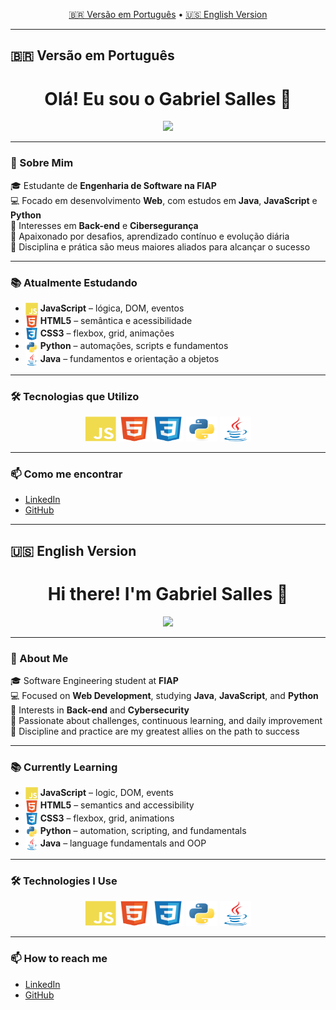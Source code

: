 <p align="center">
  <a href="#pt-br">🇧🇷 Versão em Português</a> •
  <a href="#en">🇺🇸 English Version</a>
</p>

---

## 🇧🇷 Versão em Português <a name="pt-br"></a>

<h1 align="center">Olá! Eu sou o Gabriel Salles 👋</h1>

<div align="center">
  <a href="https://github.com/gabrielrsalles">
    <img height="180px" src="https://github-readme-stats.vercel.app/api/top-langs/?username=gabrielrsalles&layout=compact&langs_count=7&theme=chartreuse-dark"/>
  </a>
</div>

---

### 🙋 Sobre Mim

🎓 Estudante de **Engenharia de Software na FIAP**  
💻 Focado em desenvolvimento **Web**, com estudos em **Java**, **JavaScript** e **Python**  
🔐 Interesses em **Back-end** e **Cibersegurança**  
🚀 Apaixonado por desafios, aprendizado contínuo e evolução diária  
📌 Disciplina e prática são meus maiores aliados para alcançar o sucesso  

---

### 📚 Atualmente Estudando

- <img align="center" alt="JavaScript" height="20" width="20" src="https://raw.githubusercontent.com/devicons/devicon/master/icons/javascript/javascript-plain.svg"> **JavaScript** – lógica, DOM, eventos  
- <img align="center" alt="HTML5" height="20" width="20" src="https://raw.githubusercontent.com/devicons/devicon/master/icons/html5/html5-original.svg"> **HTML5** – semântica e acessibilidade  
- <img align="center" alt="CSS3" height="20" width="20" src="https://raw.githubusercontent.com/devicons/devicon/master/icons/css3/css3-original.svg"> **CSS3** – flexbox, grid, animações  
- <img align="center" alt="Python" height="20" width="20" src="https://raw.githubusercontent.com/devicons/devicon/master/icons/python/python-original.svg"> **Python** – automações, scripts e fundamentos  
- <img align="center" alt="Java" height="20" width="20" src="https://raw.githubusercontent.com/devicons/devicon/master/icons/java/java-original.svg"> **Java** – fundamentos e orientação a objetos  

---

### 🛠️ Tecnologias que Utilizo

<div align="center">
  <img alt="JavaScript" height="40" width="50" src="https://raw.githubusercontent.com/devicons/devicon/master/icons/javascript/javascript-plain.svg">
  <img alt="HTML5" height="40" width="50" src="https://raw.githubusercontent.com/devicons/devicon/master/icons/html5/html5-original.svg">
  <img alt="CSS3" height="40" width="50" src="https://raw.githubusercontent.com/devicons/devicon/master/icons/css3/css3-original.svg">
  <img alt="Python" height="40" width="50" src="https://raw.githubusercontent.com/devicons/devicon/master/icons/python/python-original.svg">
  <img alt="Java" height="40" width="50" src="https://raw.githubusercontent.com/devicons/devicon/master/icons/java/java-original.svg">
</div>

---

### 📫 Como me encontrar

- [LinkedIn](https://www.linkedin.com/in/gabrielrsalles)
- [GitHub](https://github.com/gabrielrsalles)

---

## 🇺🇸 English Version <a name="en"></a>

<h1 align="center">Hi there! I'm Gabriel Salles 👋</h1>

<div align="center">
  <a href="https://github.com/gabrielrsalles">
    <img height="180px" src="https://github-readme-stats.vercel.app/api/top-langs/?username=gabrielrsalles&layout=compact&langs_count=7&theme=chartreuse-dark"/>
  </a>
</div>

---

### 🙋 About Me

🎓 Software Engineering student at **FIAP**  
💻 Focused on **Web Development**, studying **Java**, **JavaScript**, and **Python**  
🔐 Interests in **Back-end** and **Cybersecurity**  
🚀 Passionate about challenges, continuous learning, and daily improvement  
📌 Discipline and practice are my greatest allies on the path to success  

---

### 📚 Currently Learning

- <img align="center" alt="JavaScript" height="20" width="20" src="https://raw.githubusercontent.com/devicons/devicon/master/icons/javascript/javascript-plain.svg"> **JavaScript** – logic, DOM, events  
- <img align="center" alt="HTML5" height="20" width="20" src="https://raw.githubusercontent.com/devicons/devicon/master/icons/html5/html5-original.svg"> **HTML5** – semantics and accessibility  
- <img align="center" alt="CSS3" height="20" width="20" src="https://raw.githubusercontent.com/devicons/devicon/master/icons/css3/css3-original.svg"> **CSS3** – flexbox, grid, animations  
- <img align="center" alt="Python" height="20" width="20" src="https://raw.githubusercontent.com/devicons/devicon/master/icons/python/python-original.svg"> **Python** – automation, scripting, and fundamentals  
- <img align="center" alt="Java" height="20" width="20" src="https://raw.githubusercontent.com/devicons/devicon/master/icons/java/java-original.svg"> **Java** – language fundamentals and OOP  

---

### 🛠️ Technologies I Use

<div align="center">
  <img alt="JavaScript" height="40" width="50" src="https://raw.githubusercontent.com/devicons/devicon/master/icons/javascript/javascript-plain.svg">
  <img alt="HTML5" height="40" width="50" src="https://raw.githubusercontent.com/devicons/devicon/master/icons/html5/html5-original.svg">
  <img alt="CSS3" height="40" width="50" src="https://raw.githubusercontent.com/devicons/devicon/master/icons/css3/css3-original.svg">
  <img alt="Python" height="40" width="50" src="https://raw.githubusercontent.com/devicons/devicon/master/icons/python/python-original.svg">
  <img alt="Java" height="40" width="50" src="https://raw.githubusercontent.com/devicons/devicon/master/icons/java/java-original.svg">
</div>

---

### 📫 How to reach me

- [LinkedIn](https://www.linkedin.com/in/gabrielrsalles)  
- [GitHub](https://github.com/gabrielrsalles)
